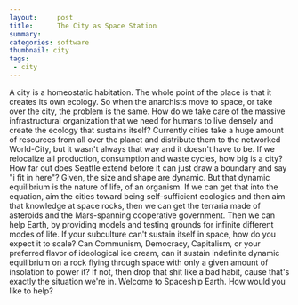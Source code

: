 ```yaml
---
layout:     post
title:      The City as Space Station
summary:    
categories: software
thumbnail: city
tags:
 - city
---
```



A city is a homeostatic habitation. The whole point of the place is that it creates its own ecology. So when the anarchists move to space, or take over the city, the problem is the same. How do we take care of the massive infrastructural organization that we need for humans to live densely and create the ecology that sustains itself? Currently cities take a huge amount of resources from all over the planet and distribute them to the networked World-City, but it wasn't always that way and it doesn't have to be. If we relocalize all production, consumption and waste cycles, how big is a city? How far out does Seattle extend before it can just draw a boundary and say "i fit in here"? Given, the size and shape are dynamic. But that dynamic equilibrium is the nature of  life, of an organism. If we can get that into the equation, aim the cities toward being self-sufficient ecologies and then aim that knowledge at space rocks, then we can get the terraria made of asteroids and the Mars-spanning cooperative government. Then we can help Earth, by providing models and testing grounds for infinite different modes of life. If your subculture can't sustain itself in space, how do you expect it to scale? Can Communism, Democracy, Capitalism, or your preferred flavor of ideological ice cream, can it sustain indefinite dynamic equilibrium on a rock flying through space with only a given amount of insolation to power it? If not, then drop that shit like a bad habit, cause that's exactly the situation we're in. Welcome to Spaceship Earth. How would you like to help?


